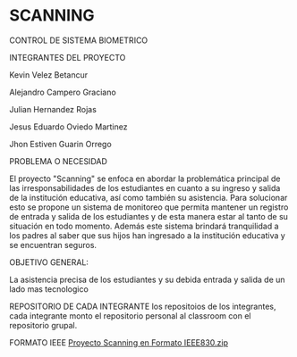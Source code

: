 # SCANNING
CONTROL DE SISTEMA BIOMETRICO

INTEGRANTES DEL PROYECTO

Kevin Velez Betancur

Alejandro Campero Graciano

Julian Hernandez Rojas

Jesus Eduardo Oviedo Martinez

Jhon Estiven Guarin Orrego


PROBLEMA O NECESIDAD 

El proyecto "Scanning" se enfoca en abordar la problemática principal de las irresponsabilidades de los estudiantes en cuanto a su ingreso y salida de la institución educativa, así como también su asistencia. Para solucionar esto se propone un sistema de monitoreo que permita mantener un registro de entrada y salida de los estudiantes y de esta manera estar al tanto de su situación en todo momento. Además este sistema brindará tranquilidad a los padres al saber que sus hijos han ingresado a la institución educativa y se encuentran seguros.

OBJETIVO GENERAL:

La asistencia precisa de los estudiantes y su debida entrada y salida de un lado mas tecnologico

 REPOSITORIO DE CADA INTEGRANTE
los repositoios de los integrantes, cada integrante monto el repositorio personal al classroom con el repositorio grupal.

FORMATO IEEE
[Proyecto Scanning en Formato IEEE830.zip](https://github.com/Scanning1102/SCANNING/files/13292622/Proyecto.Scanning.en.Formato.IEEE830.zip)
